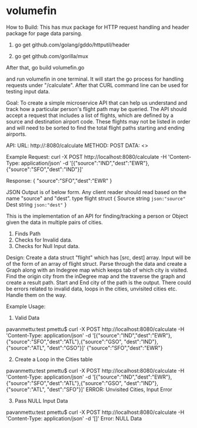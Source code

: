 # volumefin

How to Build:
This has mux package for HTTP request handling and header package for page data parsing.

1. go get github.com/golang/gddo/httputil/header

2. go get github.com/gorilla/mux

After that, 
go build volumefin.go

and run volumefin in one terminal. It will start the go process for handling requests under "/calculate".
After that CURL command line can be used for testing input data.

Goal: To create a simple microservice API that can help us understand and track how a particular person's flight path may be queried. 
The API should accept a request that includes a list of flights, which are defined by a source and destination airport code. 
These flights may not be listed in order and will need to be sorted to find the total flight paths starting and ending airports.


API: 
URL: http://<hostname>:8080/calculate
METHOD: POST
DATA: <>
  
Example Request:
curl -X POST  http://localhost:8080/calculate -H 'Content-Type: application/json' -d '[{"source":"IND","dest":"EWR"},{"source":"SFO","dest":"IND"}]'
  
Response:
{
  "source":"SFO","dest":"EWR"
}

JSON Output is of below form. Any client reader should read based on the name "source" and "dest".
type flight struct {
	Source string `json:"source"`
	Dest   string `json:"dest"`
}


This is the implementation of an API for finding/tracking a person or Object
given the data in multiple pairs of cities.
1. Finds Path
2. Checks for Invalid data.
3. Checks for Null Input data.

Design: Create a data struct "flight" which has [src, dest] array. Input will be of the form of an array of flight struct.
Parse through the data and create a Graph along with an Indegree map which keeps tab of which city is visited. Find the
origin city from the inDegree map and the traverse the graph and create a result path. Start and End city of the path is the
output. There could be errors related to invalid data, loops in the cities, unvisited cities etc. Handle them on the way.

Example Usage:

1. Valid Data

pavanmettu:test pmettu$ curl -X POST  http://localhost:8080/calculate -H 'Content-Type: application/json' -d '[{"source":"IND","dest":"EWR"},{"source":"SFO","dest":"ATL"},{"source":"GSO", "dest":"IND"}, {"source":"ATL", "dest":"GSO"}]'
{"source":"SFO","dest":"EWR"}

2. Create a Loop in the Cities table

pavanmettu:test pmettu$ curl -X POST  http://localhost:8080/calculate -H 'Content-Type: application/json' -d '[{"source":"IND","dest":"EWR"},{"source":"SFO","dest":"ATL"},{"source":"GSO", "dest":"IND"}, {"source":"ATL", "dest":"SFO"}]'
ERROR: Unvisited Cities, Input Error


3. Pass NULL Input Data

pavanmettu:test pmettu$ curl -X POST  http://localhost:8080/calculate -H 'Content-Type: application/json' -d '[]'
Error: NULL Data
